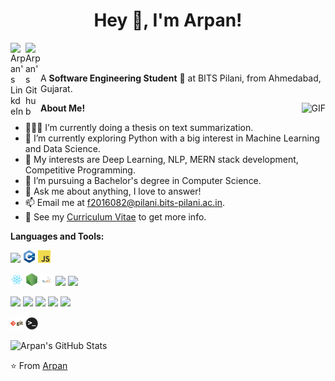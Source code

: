 <div align="center">
<h1 title="hehehe"> Hey 👋, I'm Arpan!</h1>
</div>
<a href="https://www.linkedin.com/in/arpan-parikh-8a2584138/">
  <img align="left" alt="Arpan's LinkdeIn" width="24px" src="https://cdn4.iconfinder.com/data/icons/social-media-icons-the-circle-set/48/linkedin_circle-512.png" />
</a>
<a href="https://www.github.com/gucifer/">
  <img align="left" alt="Arpan's Github" width="24px" src="https://github.githubassets.com/images/modules/logos_page/GitHub-Mark.png" />
</a>
<br />
<br />

A **Software Engineering Student** 🚀 at BITS Pilani, from Ahmedabad, Gujarat.

  <img align="right" alt="GIF" src="https://i.pinimg.com/originals/e4/26/70/e426702edf874b181aced1e2fa5c6cde.gif" />

**About Me!**

- 👨🏽‍💻 I’m currently doing a thesis on text summarization.
- 🌱 I’m currently exploring Python with a big interest in Machine Learning and Data Science.
- 🤔 My interests are Deep Learning, NLP, MERN stack development, Competitive Programming.
- 💼 I’m pursuing a Bachelor's degree in Computer Science.
- 💬 Ask me about anything, I love to answer!
- 📫 Email me at [f2016082@pilani.bits-pilani.ac.in](mailto:f2016082@pilani.bits-pilani.ac.in).
- 📝 See my [Curriculum Vitae](https://drive.google.com/file/d/1kjItj4Dq-zxGvpqnyPxH2bLJRts21EOB/view?usp=sharing) to get more info.

**Languages and Tools:**

<code><img height="20" src="https://as1.ftcdn.net/jpg/02/69/37/40/500_F_269374043_29oWqzUTXIQ0Vxha9gLEiyInUAzvzRqr.jpg"></code>
<code><img height="20" src="https://raw.githubusercontent.com/github/explore/80688e429a7d4ef2fca1e82350fe8e3517d3494d/topics/cpp/cpp.png"></code>
<code><img height="20" src="https://raw.githubusercontent.com/voodootikigod/logo.js/master/js.png"></code>

<code><img height="20" src="https://raw.githubusercontent.com/github/explore/80688e429a7d4ef2fca1e82350fe8e3517d3494d/topics/react/react.png"></code>
<code><img height="20" src="https://raw.githubusercontent.com/github/explore/80688e429a7d4ef2fca1e82350fe8e3517d3494d/topics/nodejs/nodejs.png"></code>
<code><img height="20" src="https://raw.githubusercontent.com/github/explore/80688e429a7d4ef2fca1e82350fe8e3517d3494d/topics/mysql/mysql.png"></code>
<code><img height="20" src="https://cdn.icon-icons.com/icons2/2107/PNG/512/file_type_django_icon_130645.png"></code>
<code><img height="20" src="https://cdn.tutsplus.com/net/uploads/2013/06/flask-preview-400.jpg"></code>

<code><img height="20" src="https://symbols.getvecta.com/stencil_92/77_pytorch-icon.3e1681b72a.svg"></code>
<code><img height="20" src="https://symbols.getvecta.com/stencil_97/43_tensorflow-icon.f7092db2bd.svg"></code>
<code><img height="20" src="https://upload.wikimedia.org/wikipedia/commons/thumb/0/05/Scikit_learn_logo_small.svg/260px-Scikit_learn_logo_small.svg.png"></code>
<code><img height="20" src="https://cdn.icon-icons.com/icons2/2699/PNG/512/numpy_logo_icon_168073.png"></code>
<code><img height="20" src="https://miro.medium.com/max/399/0*JQFkxyMKuMvxfjgd.png"></code>

<code><img height="20" src="https://raw.githubusercontent.com/github/explore/80688e429a7d4ef2fca1e82350fe8e3517d3494d/topics/git/git.png"></code>
<code><img height="20" src="https://raw.githubusercontent.com/github/explore/80688e429a7d4ef2fca1e82350fe8e3517d3494d/topics/terminal/terminal.png"></code>

<img src="https://github-readme-stats.vercel.app/api?username=gucifer&show_icons=true&hide_border=true&count_private=true&theme=shades-of-purple&icon_color=fad000" alt="Arpan's GitHub Stats">

⭐️ From [Arpan](https://github.com/gucifer)

